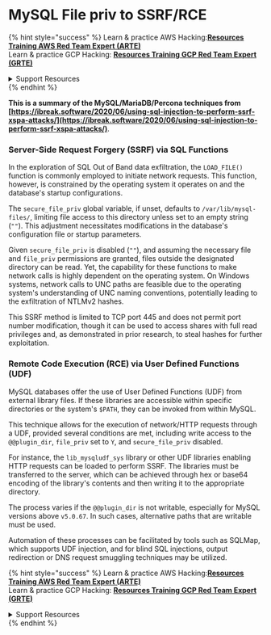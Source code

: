 # MySQL File priv to SSRF/RCE

{% hint style="success" %}
Learn & practice AWS Hacking:<img src="/.gitbook/assets/arte.png" alt="" data-size="line">[**Resources Training AWS Red Team Expert (ARTE)**](https://training.khulnasoft.com/courses/arte)<img src="/.gitbook/assets/arte.png" alt="" data-size="line">\
Learn & practice GCP Hacking: <img src="/.gitbook/assets/grte.png" alt="" data-size="line">[**Resources Training GCP Red Team Expert (GRTE)**<img src="/.gitbook/assets/grte.png" alt="" data-size="line">](https://training.khulnasoft.com/courses/grte)

<details>

<summary>Support Resources</summary>

* Check the [**subscription plans**](https://patreon.com/khulnasoft)!
* **Join the** 💬 [**Discord group**](https://discord.gg/hRep4RUj7f) or the [**telegram group**](https://t.me/peass) or **follow** us on **Twitter** 🐦 [**@resources\_live**](https://twitter.com/khulnasoft\_live)**.**
* **Share hacking tricks by submitting PRs to the** [**Resources**](https://github.com/khulnasoft/resources) and [**Resources Cloud**](https://github.com/khulnasoft/resources-cloud) github repos.

</details>
{% endhint %}

**This is a summary of the MySQL/MariaDB/Percona techniques from [https://ibreak.software/2020/06/using-sql-injection-to-perform-ssrf-xspa-attacks/](https://ibreak.software/2020/06/using-sql-injection-to-perform-ssrf-xspa-attacks/)**.

### Server-Side Request Forgery (SSRF) via SQL Functions

In the exploration of SQL Out of Band data exfiltration, the `LOAD_FILE()` function is commonly employed to initiate network requests. This function, however, is constrained by the operating system it operates on and the database's startup configurations.

The `secure_file_priv` global variable, if unset, defaults to `/var/lib/mysql-files/`, limiting file access to this directory unless set to an empty string (`""`). This adjustment necessitates modifications in the database's configuration file or startup parameters.

Given `secure_file_priv` is disabled (`""`), and assuming the necessary file and `file_priv` permissions are granted, files outside the designated directory can be read. Yet, the capability for these functions to make network calls is highly dependent on the operating system. On Windows systems, network calls to UNC paths are feasible due to the operating system's understanding of UNC naming conventions, potentially leading to the exfiltration of NTLMv2 hashes.

This SSRF method is limited to TCP port 445 and does not permit port number modification, though it can be used to access shares with full read privileges and, as demonstrated in prior research, to steal hashes for further exploitation.

### Remote Code Execution (RCE) via User Defined Functions (UDF)

MySQL databases offer the use of User Defined Functions (UDF) from external library files. If these libraries are accessible within specific directories or the system's `$PATH`, they can be invoked from within MySQL.

This technique allows for the execution of network/HTTP requests through a UDF, provided several conditions are met, including write access to the `@@plugin_dir`, `file_priv` set to `Y`, and `secure_file_priv` disabled.

For instance, the `lib_mysqludf_sys` library or other UDF libraries enabling HTTP requests can be loaded to perform SSRF. The libraries must be transferred to the server, which can be achieved through hex or base64 encoding of the library's contents and then writing it to the appropriate directory.

The process varies if the `@@plugin_dir` is not writable, especially for MySQL versions above `v5.0.67`. In such cases, alternative paths that are writable must be used.

Automation of these processes can be facilitated by tools such as SQLMap, which supports UDF injection, and for blind SQL injections, output redirection or DNS request smuggling techniques may be utilized.

{% hint style="success" %}
Learn & practice AWS Hacking:<img src="/.gitbook/assets/arte.png" alt="" data-size="line">[**Resources Training AWS Red Team Expert (ARTE)**](https://training.khulnasoft.com/courses/arte)<img src="/.gitbook/assets/arte.png" alt="" data-size="line">\
Learn & practice GCP Hacking: <img src="/.gitbook/assets/grte.png" alt="" data-size="line">[**Resources Training GCP Red Team Expert (GRTE)**<img src="/.gitbook/assets/grte.png" alt="" data-size="line">](https://training.khulnasoft.com/courses/grte)

<details>

<summary>Support Resources</summary>

* Check the [**subscription plans**](https://patreon.com/khulnasoft)!
* **Join the** 💬 [**Discord group**](https://discord.gg/hRep4RUj7f) or the [**telegram group**](https://t.me/peass) or **follow** us on **Twitter** 🐦 [**@resources\_live**](https://twitter.com/khulnasoft\_live)**.**
* **Share hacking tricks by submitting PRs to the** [**Resources**](https://github.com/khulnasoft/resources) and [**Resources Cloud**](https://github.com/khulnasoft/resources-cloud) github repos.

</details>
{% endhint %}

